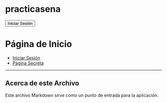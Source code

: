 # practicasena
<button onclick="window.location.href='login.html'">Iniciar Sesión</button>
# Página de Inicio

- [Iniciar Sesión](login.html)
- [Página Secreta](pagina_secreta.html)

---

## Acerca de este Archivo

Este archivo Markdown sirve como un punto de entrada para la aplicación.

